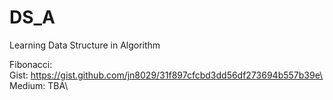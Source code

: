 # DS_A
Learning Data Structure in Algorithm

Fibonacci:\
  Gist: https://gist.github.com/jn8029/31f897cfcbd3dd56df273694b557b39e\
  Medium: TBA\
